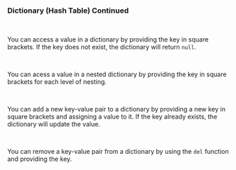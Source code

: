 ### Dictionary (Hash Table) Continued

<br />

You can access a value in a dictionary by providing the key in square brackets. If the key does not exist, the dictionary will return `null`.

<br />

You can acess a value in a nested dictionary by providing the key in square brackets for each level of nesting.

<br />

You can add a new key-value pair to a dictionary by providing a new key in square brackets and assigning a value to it. If the key already exists, the dictionary will update the value.

<br />

You can remove a key-value pair from a dictionary by using the `del` function and providing the key.
